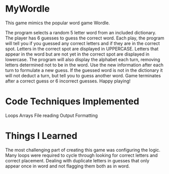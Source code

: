# MyWordle
This game mimics the popular word game Wordle.

The program selects a random 5 letter word from an included dictionary.
The player has 6 guesses to guess the correct word.
Each play, the program will tell you if you guessed any correct letters and if they are in the correct spot.
Letters in the correct spot are displayed in UPPERCASE.
Letters that appear in the word but are not yet in the correct spot are displayed in lowercase.
The program will also display the alphabet each turn, removing letters determined not to be in the word.
Use the new information after each turn to formulate a new guess.
If the guessed word is not in the dictionary it will not deduct a turn, but tell you to guess another word.
Game terminates after a correct guess or 6 incorrect guesses.
Happy playing!

# Code Techniques Implemented
Loops
Arrays
File reading
Output Formatting

# Things I Learned
The most challenging part of creating this game was configuring the logic.
Many loops were required to cycle through looking for correct letters and correct placement.
Dealing with duplicate letters in guesses that only appear once in word and not flagging them both as in word.
